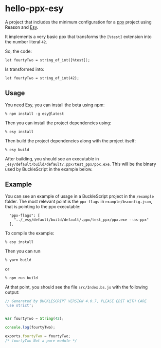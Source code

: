 # hello-ppx-esy

A project that includes the minimum configuration for a [ppx](https://blog.hackages.io/reasonml-ppx-8ecd663d5640) project using Reason and [Esy](https://github.com/esy-ocaml/esy).

It implements a very basic ppx that transforms the `[%test]` extension into the number literal `42`.

So, the code:

```reason
let fourtyTwo = string_of_int([%test]);
```

Is transformed into:

```reason
let fourtyTwo = string_of_int(42);
```

## Usage

You need Esy, you can install the beta using [npm](https://nodejs.org/en/download/):

    % npm install -g esy@latest

Then you can install the project dependencies using:

    % esy install

Then build the project dependencies along with the project itself:

    % esy build

After building, you should see an executable in `_esy/default/build/default/.ppx/test_ppx/ppx.exe`.
This will be the binary used by BuckleScript in the example below.

## Example

You can see an example of usage in a BuckleScript project in the `/example` folder.
The most relevant point is the `ppx-flags` in `example/bsconfig.json`, that is pointing to the ppx executable:

```
  "ppx-flags": [
    "../_esy/default/build/default/.ppx/test_ppx/ppx.exe --as-ppx"
  ],
```

To compile the example:

    % esy install

Then you can run

    % yarn build

or

    % npm run build

At that point, you should see the file `src/Index.bs.js` with the following output:

```javascript
// Generated by BUCKLESCRIPT VERSION 4.0.7, PLEASE EDIT WITH CARE
'use strict';


var fourtyTwo = String(42);

console.log(fourtyTwo);

exports.fourtyTwo = fourtyTwo;
/* fourtyTwo Not a pure module */
```